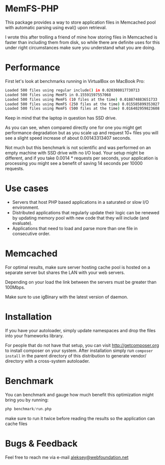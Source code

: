 MemFS-PHP
===========

This package provides a way to store application files in Memcached pool with automatic
parsing using eval() upon retrieval.

I wrote this after trolling a friend of mine how storing files in Memcached is faster than including
them from disk, so while there are definite uses for this under right circumstances make sure you understand
what you are doing.

Performance
===========

First let's look at benchmarks running in VirtualBox on MacBook Pro:

```bash
Loaded 500 files using regular include() in 0.020308017730713
Loaded 500 files using MemFS in 0.15591597557068
Loaded 500 files using MemFS (10 files at the time) 0.018874883651733
Loaded 500 files using MemFS (250 files at the time) 0.015585899353027
Loaded 500 files using MemFS (500 files at the time) 0.016402959823608
```

Keep in mind that the laptop in question has SSD drive. 

As you can see, when compared directly one for one you might get performance degradation but as you 
scale up and request 10+ files you will see a slight speed increase of about 0.00143313407 seconds.

Not much but this benchmark is not scientific and was performed on an empty machine with SSD drive with no I/O 
load. Your setup might be different, and if you take 0.0014 * requests per seconds, your application is processing you
might see a benefit of saving 14 seconds per 10000 requests.

Use cases
===========

- Servers that host PHP based applications in a saturated or slow I/O environment.
- Distributed applications that regularly update their logic can be renewed by updating memory pool with new code that they will include (and evaluate).
- Applications that need to load and parse more than one file in consecutive order.

Memcached
===========

For optimal results, make sure server hosting cache pool is hosted on a separate server but shares the LAN 
with your web servers. 

Depending on your load the link between the servers must be greater than 100Mbps.
        
Make sure to use igBinary with the latest version of daemon.

Installation
===========
If you have your autoloader, simply update namespaces and drop the files
into your frameworks library.

For people that do not have that setup, you can visit http://getcomposer.org to install
composer on your system. After installation simply run `composer install` in the parent
directory of this distribution to generate vendor/ directory with a cross-system autoloader.

Benchmark
===========
You can benchmark and gauge how much benefit this optimization might bring you by running:

```php
php benchmark/run.php
```

make sure to run it twice before reading the results so the application can cache files

Bugs & Feedback
===========
Feel free to reach me via e-mail aleksey@webfoundation.net

